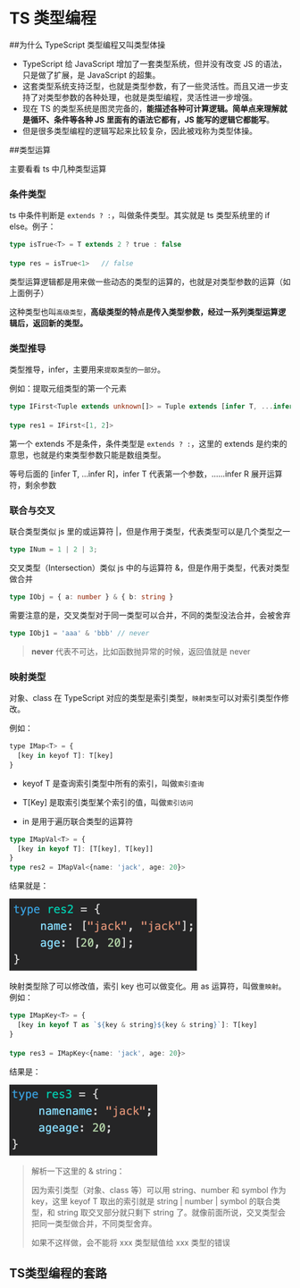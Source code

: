 # TS 类型编程



##为什么 TypeScript 类型编程又叫类型体操

- TypeScript 给 JavaScript 增加了一套类型系统，但并没有改变 JS 的语法，只是做了扩展，是 JavaScript 的超集。
- 这套类型系统支持泛型，也就是类型参数，有了一些灵活性。而且又进一步支持了对类型参数的各种处理，也就是类型编程，灵活性进一步增强。
- 现在 TS 的类型系统是图灵完备的，**能描述各种可计算逻辑。简单点来理解就是循环、条件等各种 JS 里面有的语法它都有，JS 能写的逻辑它都能写**。
- 但是很多类型编程的逻辑写起来比较复杂，因此被戏称为类型体操。



##类型运算

主要看看 ts 中几种类型运算



### 条件类型

ts 中条件判断是 `extends ? :`，叫做条件类型。其实就是 ts 类型系统里的 if else。例子：

```typescript
type isTrue<T> = T extends 2 ? true : false

type res = isTrue<1>   // false
```

类型运算逻辑都是用来做一些动态的类型的运算的，也就是对类型参数的运算（如上面例子）

这种类型也叫`高级类型`，**高级类型的特点是传入类型参数，经过一系列类型运算逻辑后，返回新的类型。**



### 类型推导

类型推导，infer，主要用来`提取类型的一部分`。

例如：提取元组类型的第一个元素

```typescript
type IFirst<Tuple extends unknown[]> = Tuple extends [infer T, ...infer R] ? T : never

type res1 = IFirst<[1, 2]>
```

第一个 extends 不是条件，条件类型是 `extends ? :`，这里的 extends 是约束的意思，也就是约束类型参数只能是数组类型。

等号后面的 [infer T, ...infer R]，infer T 代表第一个参数，......infer R 展开运算符，剩余参数



### 联合与交叉

联合类型类似 js 里的或运算符 |，但是作用于类型，代表类型可以是几个类型之一

```typescript
type INum = 1 | 2 | 3;
```



交叉类型（Intersection）类似 js 中的与运算符 &，但是作用于类型，代表对类型做合并

```typescript
type IObj = { a: number } & { b: string }
```

需要注意的是，交叉类型对于同一类型可以合并，不同的类型没法合并，会被舍弃

```typescript
type IObj1 = 'aaa' & 'bbb' // never
```

> **never** 代表不可达，比如函数抛异常的时候，返回值就是 never



### 映射类型

对象、class 在 TypeScript 对应的类型是索引类型，`映射类型`可以对索引类型作修改。

例如：

```js
type IMap<T> = {
  [key in keyof T]: T[key]
}
```

- keyof T 是查询索引类型中所有的索引，叫做`索引查询`

- T[Key] 是取索引类型某个索引的值，叫做`索引访问`

- in 是用于遍历联合类型的运算符

```typescript
type IMapVal<T> = {
  [key in keyof T]: [T[key], T[key]]
}
type res2 = IMapVal<{name: 'jack', age: 20}>
```

结果就是：

 <img src="../imgs/img1.png" style="zoom:50%;" />



映射类型除了可以修改值，索引 key 也可以做变化。用 as 运算符，叫做`重映射`。例如：

```typescript
type IMapKey<T> = {
  [key in keyof T as `${key & string}${key & string}`]: T[key]
}

type res3 = IMapKey<{name: 'jack', age: 20}>
```

结果是：

 <img src="../imgs/img2.png" style="zoom:50%;" />

> 解析一下这里的 & string：
>
> 因为索引类型（对象、class 等）可以用 string、number 和 symbol 作为 key，这里 keyof T 取出的索引就是 string | number | symbol 的联合类型，和 string 取交叉部分就只剩下 string 了。就像前面所说，交叉类型会把同一类型做合并，不同类型舍弃。
>
> 如果不这样做，会不能将 xxx 类型赋值给 xxx 类型的错误



## TS类型编程的套路





